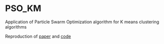 # PSO_KM
Application of Particle Swarm Optimization algorithm for K means clustering algorithms

Reproduction of [paper](https://www.sciencedirect.com/science/article/abs/pii/S0950705122013375?via%3Dihub) and [code](https://github.com/HongzongLI-CS/CAPKM2.0-Github)
